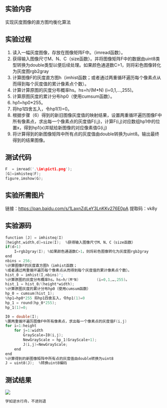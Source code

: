 ## 实验内容
实现灰度图像的直方图均衡化算法

## 实验过程

 1. 读入一幅灰度图像，存放在图像矩阵F中。（imread函数）。
 2. 获得输入图像尺寸M、N、C（size函数）。并将图像矩阵F中的数据由uint8类型转换为double类型以便后续处理。如果颜色通道数C>1，则将彩色图像转化为灰度图rgb2gray
 3. 计算图像F的灰度直方图h（imhist函数；或者通过两重循环遍历每个像素点从而得到每个灰度值的累计像素点个数）。
 4. 计算计算原图的灰度分布概率hs。hs=h/(M*N)        (i=0,1,…,255)。
 5. 计算原图灰度的累计分布hp0（使用cumsum函数）。
 6. hp1=hp0*255。
 7. 将hp1四舍五入，令hp1(1)=0。
 8. 根据步骤（6）得到的新旧图像灰度值的映射结果，设置两重循环遍历图像F中所有像素点，求出每一个像素点的灰度值F(i,j)，计算F(i,j)对应数组hp1中的位置x，得到hp1(x)并赋给新图像的对应像素值G(i,j)
 9. 将计算得到的新图像矩阵中所有点的灰度值由double转换为uint8。输出最终得到的结果图像。

## 测试代码

```c
F  = imread('.\im\pict1.png');
[G]=imhisteq(F);
figure,imshow(G);
```
## 实验所需图片
链接：https://pan.baidu.com/s/1LaxnZdLeY3LnKKv276E0pA 
提取码：vk8y

## 实验源码

```c
function [J] = imhisteq(I) 
[height,width,d]=size(I);  %获得输入图像尺寸M、N、C（size函数）
if(d>1)
    I=rgb2gray(I); %如果颜色通道数C>1，则将彩色图像转化为灰度图rgb2gray
end
nbins = 256;
%计算图像F的灰度直方图h（imhist函数；
%或者通过两重循环遍历每个像素点从而得到每个灰度值的累计像素点个数）。
hist_0 = imhist(I,nbins)';
%计算原图的灰度分布概率hs。hs=h/(M*N)        (i=0,1,…,255)。
hist_1 = hist_0/(height*width);
%计算原图灰度的累计分布hp0（使用cumsum函数）
hp_0 = cumsum(hist_1);
%hp1=hp0*255 将hp1四舍五入，令hp1(1)=0
hp_1 = round(hp_0*255);
hp_1(1)=0;

I0 = double(I);
%置两重循环遍历图像F中所有像素点，求出每一个像素点的灰度值F(i,j)
for i=1:height
    for j=1:width
        GrayScale=I0(i,j);
        NewGrayScale = hp_1(GrayScale+1);
        J(i,j)=NewGrayScale;
    end
end
%计算得到的新图像矩阵中所有点的灰度值由double转换为uint8
J = uint8(J);  %转换uint8编码
```

## 测试结果
![](https://img-blog.csdnimg.cn/20200601170315326.png?x-oss-process=image/watermark,type_ZmFuZ3poZW5naGVpdGk,shadow_10,text_aHR0cHM6Ly9ibG9nLmNzZG4ubmV0L3dlaXhpbl80MjQyOTcxOA==,size_16,color_FFFFFF,t_70)


```c
学如逆水行舟，不进则退
```
